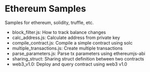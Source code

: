 # Ethereum Samples

Samples for ethereum, solidity, truffle, etc.

* block_filter.js: How to track balance changes
* calc_address.js: Calculate address from private key
* compile_contract.js: Compile a simple contract using solc
* multiple_transactions.js: Create multiple transactions
* parse_parameters.js: Parse tx parameters using ethereumjs-abi
* sharing_struct: Sharing struct definition between two contracts
* web3_v1.0: Deploy and query contract using web3 v1.0
